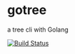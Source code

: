 gotree
=========

a tree cli with Golang

[![Build Status](https://travis-ci.org/marmelab/gotree.svg?branch=travis)](https://travis-ci.org/marmelab/gotree)
